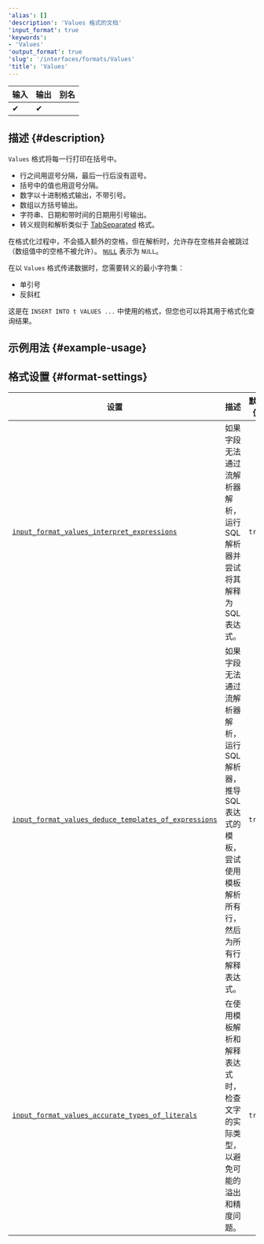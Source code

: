 ```yaml
---
'alias': []
'description': 'Values 格式的文档'
'input_format': true
'keywords':
- 'Values'
'output_format': true
'slug': '/interfaces/formats/Values'
'title': 'Values'
---
```


| 输入 | 输出 | 别名 |
|-------|--------|-------|
| ✔     | ✔      |       |

## 描述 {#description}

`Values` 格式将每一行打印在括号中。

- 行之间用逗号分隔，最后一行后没有逗号。
- 括号中的值也用逗号分隔。
- 数字以十进制格式输出，不带引号。
- 数组以方括号输出。
- 字符串、日期和带时间的日期用引号输出。
- 转义规则和解析类似于 [TabSeparated](TabSeparated/TabSeparated.md) 格式。

在格式化过程中，不会插入额外的空格，但在解析时，允许存在空格并会被跳过（数组值中的空格不被允许）。
[`NULL`](/sql-reference/syntax.md) 表示为 `NULL`。

在以 `Values` 格式传递数据时，您需要转义的最小字符集：
- 单引号
- 反斜杠

这是在 `INSERT INTO t VALUES ...` 中使用的格式，但您也可以将其用于格式化查询结果。

## 示例用法 {#example-usage}

## 格式设置 {#format-settings}

| 设置                                                                                                                                                     | 描述                                                                                                                                                                                   | 默认值 |
|-------------------------------------------------------------------------------------------------------------------------------------------------------------|-------------------------------------------------------------------------------------------------------------------------------------------------------------------------------------------|---------|
| [`input_format_values_interpret_expressions`](../../operations/settings/settings-formats.md/#input_format_values_interpret_expressions)                     | 如果字段无法通过流解析器解析，运行 SQL 解析器并尝试将其解释为 SQL 表达式。                                                                                                  | `true`  |
| [`input_format_values_deduce_templates_of_expressions`](../../operations/settings/settings-formats.md/#input_format_values_deduce_templates_of_expressions) | 如果字段无法通过流解析器解析，运行 SQL 解析器，推导 SQL 表达式的模板，尝试使用模板解析所有行，然后为所有行解释表达式。                                                          | `true`  |
| [`input_format_values_accurate_types_of_literals`](../../operations/settings/settings-formats.md/#input_format_values_accurate_types_of_literals)           | 在使用模板解析和解释表达式时，检查文字的实际类型，以避免可能的溢出和精度问题。                                                                                                   | `true`  |
